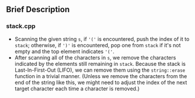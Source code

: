 ## Brief Description

### stack.cpp

* Scanning the given string `s`, if `'('` is encountered, push the index of it to `stack`; otherwise, if `')'` is encountered, pop one from `stack` if it's not empty and the top element indicates `'('`.
* After scanning all of the characters in `s`, we remove the characters indicated by the elements still remaining in `stack`. Because the stack is Last-In-First-Out (LIFO), we can remove them using the `string::erase` function in a trivial manner. (Unless we remove the characters from the end of the string like this, we might need to adjust the index of the next target character each time a character is removed.)